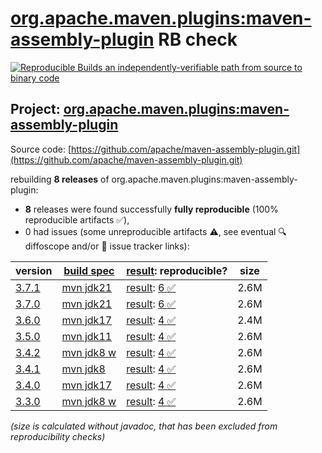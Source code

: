 [org.apache.maven.plugins:maven-assembly-plugin](https://central.sonatype.com/artifact/org.apache.maven.plugins/maven-assembly-plugin/versions) RB check
=======

[![Reproducible Builds](https://reproducible-builds.org/images/logos/rb.svg) an independently-verifiable path from source to binary code](https://reproducible-builds.org/)

## Project: [org.apache.maven.plugins:maven-assembly-plugin](https://central.sonatype.com/artifact/org.apache.maven.plugins/maven-assembly-plugin/versions)

Source code: [https://github.com/apache/maven-assembly-plugin.git](https://github.com/apache/maven-assembly-plugin.git)

rebuilding **8 releases** of org.apache.maven.plugins:maven-assembly-plugin:
- **8** releases were found successfully **fully reproducible** (100% reproducible artifacts :white_check_mark:),
- 0 had issues (some unreproducible artifacts :warning:, see eventual :mag: diffoscope and/or :memo: issue tracker links):

| version | [build spec](/BUILDSPEC.md) | [result](https://reproducible-builds.org/docs/jvm/): reproducible? | size |
| -- | --------- | ------ | -- |
| [3.7.1](https://central.sonatype.com/artifact/org.apache.maven.plugins/maven-assembly-plugin/3.7.1/pom) | [mvn jdk21](maven-assembly-plugin-3.7.1.buildspec) | [result](maven-assembly-plugin-3.7.1.buildinfo): [6 :white_check_mark: ](maven-assembly-plugin-3.7.1.buildcompare) | 2.6M |
| [3.7.0](https://central.sonatype.com/artifact/org.apache.maven.plugins/maven-assembly-plugin/3.7.0/pom) | [mvn jdk21](maven-assembly-plugin-3.7.0.buildspec) | [result](maven-assembly-plugin-3.7.0.buildinfo): [6 :white_check_mark: ](maven-assembly-plugin-3.7.0.buildcompare) | 2.6M |
| [3.6.0](https://central.sonatype.com/artifact/org.apache.maven.plugins/maven-assembly-plugin/3.6.0/pom) | [mvn jdk17](maven-assembly-plugin-3.6.0.buildspec) | [result](maven-assembly-plugin-3.6.0.buildinfo): [4 :white_check_mark: ](maven-assembly-plugin-3.6.0.buildcompare) | 2.4M |
| [3.5.0](https://central.sonatype.com/artifact/org.apache.maven.plugins/maven-assembly-plugin/3.5.0/pom) | [mvn jdk11](maven-assembly-plugin-3.5.0.buildspec) | [result](maven-assembly-plugin-3.5.0.buildinfo): [4 :white_check_mark: ](maven-assembly-plugin-3.5.0.buildcompare) | 2.6M |
| [3.4.2](https://central.sonatype.com/artifact/org.apache.maven.plugins/maven-assembly-plugin/3.4.2/pom) | [mvn jdk8 w](maven-assembly-plugin-3.4.2.buildspec) | [result](maven-assembly-plugin-3.4.2.buildinfo): [4 :white_check_mark: ](maven-assembly-plugin-3.4.2.buildcompare) | 2.6M |
| [3.4.1](https://central.sonatype.com/artifact/org.apache.maven.plugins/maven-assembly-plugin/3.4.1/pom) | [mvn jdk8](maven-assembly-plugin-3.4.1.buildspec) | [result](maven-assembly-plugin-3.4.1.buildinfo): [4 :white_check_mark: ](maven-assembly-plugin-3.4.1.buildcompare) | 2.6M |
| [3.4.0](https://central.sonatype.com/artifact/org.apache.maven.plugins/maven-assembly-plugin/3.4.0/pom) | [mvn jdk17](maven-assembly-plugin-3.4.0.buildspec) | [result](maven-assembly-plugin-3.4.0.buildinfo): [4 :white_check_mark: ](maven-assembly-plugin-3.4.0.buildcompare) | 2.6M |
| [3.3.0](https://central.sonatype.com/artifact/org.apache.maven.plugins/maven-assembly-plugin/3.3.0/pom) | [mvn jdk8 w](maven-assembly-plugin-3.3.0.buildspec) | [result](maven-assembly-plugin-3.3.0.buildinfo): [4 :white_check_mark: ](maven-assembly-plugin-3.3.0.buildcompare) | 2.6M |

<i>(size is calculated without javadoc, that has been excluded from reproducibility checks)</i>
